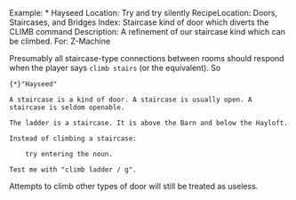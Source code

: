 Example: * Hayseed
Location: Try and try silently
RecipeLocation: Doors, Staircases, and Bridges
Index: Staircase kind of door which diverts the CLIMB command
Description: A refinement of our staircase kind which can be climbed.
For: Z-Machine

  
Presumably all staircase-type connections between rooms should respond when the player says ``climb stairs`` (or the equivalent). So

  

``` inform7
{*}"Hayseed"

A staircase is a kind of door. A staircase is usually open. A staircase is seldom openable.

The ladder is a staircase. It is above the Barn and below the Hayloft.

Instead of climbing a staircase:

	try entering the noun.

Test me with "climb ladder / g".
```

  
Attempts to climb other types of door will still be treated as useless.

